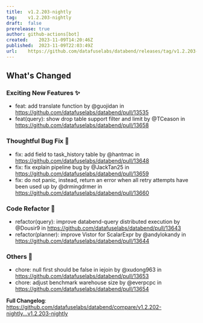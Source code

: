 ```yaml
---
title:	v1.2.203-nightly
tag:	v1.2.203-nightly
draft:	false
prerelease:	true
author:	github-actions[bot]
created:	2023-11-09T14:20:46Z
published:	2023-11-09T22:03:49Z
url:	https://github.com/datafuselabs/databend/releases/tag/v1.2.203-nightly
---
```

<!-- Release notes generated using configuration in .github/release.yml at main -->

## What's Changed
### Exciting New Features ✨
* feat: add translate function by @guojidan in https://github.com/datafuselabs/databend/pull/13535
* feat(query): show drop table support filter and limit by @TCeason in https://github.com/datafuselabs/databend/pull/13658
### Thoughtful Bug Fix 🔧
* fix: add field to task_history table by @hantmac in https://github.com/datafuselabs/databend/pull/13648
* fix: fix explain pipeline bug by @JackTan25 in https://github.com/datafuselabs/databend/pull/13659
* fix: do not panic, instead, return an error when all retry attempts have been used up by @drmingdrmer in https://github.com/datafuselabs/databend/pull/13660
### Code Refactor 🎉
* refactor(query): improve databend-query distributed execution by @Dousir9 in https://github.com/datafuselabs/databend/pull/13643
* refactor(planner): improve Vistor for ScalarExpr by @andylokandy in https://github.com/datafuselabs/databend/pull/13644
### Others 📒
* chore: null first should be false in iejoin by @xudong963 in https://github.com/datafuselabs/databend/pull/13653
* chore: adjust benchmark warehouse size by @everpcpc in https://github.com/datafuselabs/databend/pull/13654


**Full Changelog**: https://github.com/datafuselabs/databend/compare/v1.2.202-nightly...v1.2.203-nightly
